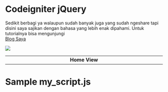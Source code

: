 Codeigniter jQuery
==================

<font align="justify">Sedikit berbagi ya walaupun sudah banyak juga yang sudah ngeshare tapi disini saya sajikan dengan 
bahasa yang lebih enak dipahami. Untuk tutorialnya bisa mengunjungi</font>
<br /> [Blog Saya](http://www.dunia14inch.wordpress.com)

![](http://dunia14inch.files.wordpress.com/2013/03/1.png)
<table>
    <tr>
        <td width="980px" align="center"><b>Home View</b></td>
    </tr>
</table>


Sample my_script.js
===================


